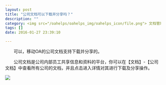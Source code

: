 ```yaml
---
layout: post
title: "公司文档可以下载并分享吗？"
description: ""
category: <img src="/oahelps/oahelps_img/oahelps_icon/file.png"> 文档管理与使用
tags: []
date: 2016-01-27 23:39:10

---
```

&#160; &#160; &#160; &#160;可以，移动OA的公司文档支持下载并分享的。

&#160; &#160; &#160; &#160;公司文档是公司内部员工共享信息和资料的平台，你可以在【文档】-【公司文档】中查看所有公司的文档，并且点击进入详情对其进行下载及分享操作。

![](../../../../../../../../oahelps_img/wendang_1.png)